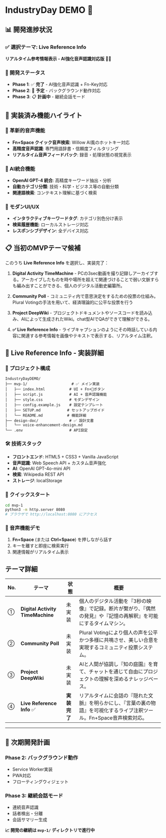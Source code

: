 # IndustryDay DEMO 🚀

## 📊 開発進捗状況

### ✅ 選択テーマ: **Live Reference Info** 
**リアルタイム参考情報表示 - AI強化音声認識対応版** 🎤✨

### 🎯 開発ステータス
- **Phase 1**: ✅ **完了** - AI強化音声認識 + Fn-Key対応
- **Phase 2**: 🔄 **予定** - バックグラウンド動作対応
- **Phase 3**: 📋 **計画中** - 継続会話モード

## 🚀 実装済み機能ハイライト

### 🎤 革新的音声機能
- **Fn+Space クイック音声検索**: Willow AI風のホットキー対応
- **高精度音声認識**: 専門用語辞書・信頼度フィルタリング
- **リアルタイム音声フィードバック**: 録音・処理状態の視覚表示

### 🤖 AI統合機能
- **OpenAI GPT-4 統合**: 高精度キーワード抽出・分析
- **自動カテゴリ分類**: 技術・科学・ビジネス等の自動分類
- **関連語検索**: コンテキスト理解に基づく検索

### 🎨 モダンUI/UX
- **インタラクティブキーワードタグ**: カテゴリ別色分け表示
- **検索履歴機能**: ローカルストレージ対応
- **レスポンシブデザイン**: 全デバイス対応

## 📋 当初のMVPテーマ候補

このうち **Live Reference Info** を選択し、実装完了：

1. **Digital Activity TimeMachine** - PCの3sec動画を撮り記録しアーカイブする。アーカイブしたものを時や場所を超えて関連づけることで弱い文脈すらも編み出すことができる、個人のデジタル活動史編纂所。

2. **Community Poll** - コミュニティ内で意思決定をするための投票の仕組み。Plural Votingの手法を用いて、経済理論的に公平な投票を行う

3. **Project DeepWiki** - プロジェクトドキュメントやソースコードを読み込み、AIによって生成されたWiki。chat型AIでQAができて理解ができる。

4. **✅ Live Reference Info** - ライブキャプションのようにその時話している内容に関連する参考情報を画像やテキストで表示する、リアルタイム注釈。

## 🎯 Live Reference Info - 実装詳細

### 📁 プロジェクト構成
```
IndustryDayDEMO/
├── mvp-1/                    # ✅ メイン実装
│   ├── index.html           # UI + Fn+🎤ボタン
│   ├── script.js            # AI + 音声認識機能
│   ├── style.css            # モダンデザイン
│   ├── config.example.js    # 設定テンプレート
│   ├── SETUP.md            # セットアップガイド
│   └── README.md           # 機能詳細
├── design-doc/              # ✅ 設計文書
│   └── voice-enhancement-design.md
└── .env                     # API設定
```

### 🛠️ 技術スタック
- **フロントエンド**: HTML5 + CSS3 + Vanilla JavaScript
- **音声認識**: Web Speech API + カスタム音声強化
- **AI**: OpenAI GPT-4o-mini API
- **検索**: Wikipedia REST API
- **ストレージ**: localStorage

### 🔗 クイックスタート
```bash
cd mvp-1
python3 -m http.server 8080
# ブラウザで http://localhost:8080 にアクセス
```

### 🎤 音声機能デモ
1. **Fn+Space** (または **Ctrl+Space**) を押しながら話す
2. キーを離すと即座に検索実行
3. 関連情報がリアルタイム表示

## テーマ詳細

| No. | テーマ                            | 状態 | 概要                                                      |
| --- | -------------------------------- | ---- | --------------------------------------------------------- |
| ①   | **Digital Activity TimeMachine** | 未実装 | 個人のデジタル活動を『3秒の映像』で記録。断片が繋がり、『偶然の発見』や『記憶の再解釈』を可能にするタイムマシン。 |
| ②   | **Community Poll**               | 未実装 | Plural Votingにより個人の声を公平かつ多様に共鳴させ、美しい合意を実現するコミュニティ投票システム。  |
| ③   | **Project DeepWiki**             | 未実装 | AIと人間が協調し『知の庭園』を育て、チャットを通じて自由にプロジェクトの理解を深めるナレッジベース。       |
| ④   | **Live Reference Info** ✅        | **実装完了** | リアルタイムに会話の『隠れた文脈』を明らかにし、『言葉の裏の物語』を可視化するライブ注釈ツール。Fn+Space音声検索対応。          |

---

## 🎯 次期開発計画

### Phase 2: バックグラウンド動作
- Service Worker実装
- PWA対応
- フローティングウィジェット

### Phase 3: 継続会話モード  
- 連続音声認識
- 話者検出・分離
- 会話サマリー生成

**📈 開発の継続は `mvp-1/` ディレクトリで進行中**